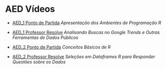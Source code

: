 # AED Vídeos

* [AED_1 Ponto de Partida](http://meusite.mackenzie.br/rogerio/AED_videos/AED_1_ponto_partida.mp4) *Apresentação dos Ambientes de Programação R*
* [AED_1 Professor Resolve](http://meusite.mackenzie.br/rogerio/AED_videos/AED_1_prof_resolve.mp4) *Analisando Buscas no Google Trends e Outras Ferramentas de Dados Públicos*

* [AED_2 Ponto de Partida](http://meusite.mackenzie.br/rogerio/AED_videos/AED_2_ponto_partida.mp4) *Conceitos Básicos de R*
* [AED_2 Professor Resolve](http://meusite.mackenzie.br/rogerio/AED_videos/AED_2_prof_resolve.mp4) *Seleções em Dataframes R para Responder Questões sobre os Dados*
